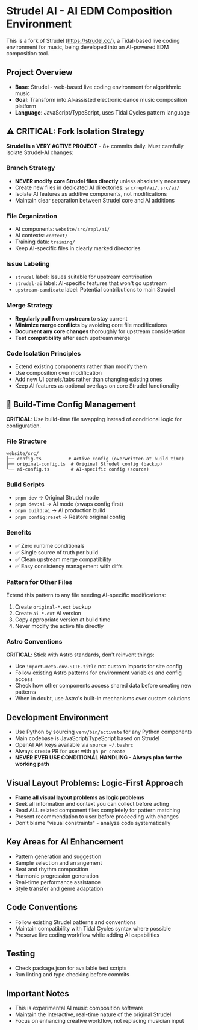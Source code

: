 # Strudel AI - AI EDM Composition Environment

This is a fork of Strudel (https://strudel.cc/), a Tidal-based live coding environment for music, being developed into an AI-powered EDM composition tool.

## Project Overview
- **Base**: Strudel - web-based live coding environment for algorithmic music
- **Goal**: Transform into AI-assisted electronic dance music composition platform
- **Language**: JavaScript/TypeScript, uses Tidal Cycles pattern language

## ⚠️ CRITICAL: Fork Isolation Strategy

**Strudel is a VERY ACTIVE PROJECT** - 8+ commits daily. Must carefully isolate Strudel-AI changes:

### Branch Strategy
- **NEVER modify core Strudel files directly** unless absolutely necessary
- Create new files in dedicated AI directories: `src/repl/ai/`, `src/ai/`
- Isolate AI features as additive components, not modifications
- Maintain clear separation between Strudel core and AI additions

### File Organization
- AI components: `website/src/repl/ai/` 
- AI contexts: `context/`
- Training data: `training/`
- Keep AI-specific files in clearly marked directories

### Issue Labeling
- `strudel` label: Issues suitable for upstream contribution
- `strudel-ai` label: AI-specific features that won't go upstream
- `upstream-candidate` label: Potential contributions to main Strudel

### Merge Strategy
- **Regularly pull from upstream** to stay current
- **Minimize merge conflicts** by avoiding core file modifications
- **Document any core changes** thoroughly for upstream consideration
- **Test compatibility** after each upstream merge

### Code Isolation Principles
- Extend existing components rather than modify them
- Use composition over modification
- Add new UI panels/tabs rather than changing existing ones
- Keep AI features as optional overlays on core Strudel functionality

## 🔧 Build-Time Config Management

**CRITICAL**: Use build-time file swapping instead of conditional logic for configuration.

### File Structure
```
website/src/
├── config.ts          # Active config (overwritten at build time)
├── original-config.ts  # Original Strudel config (backup)
└── ai-config.ts        # AI-specific config (source)
```

### Build Scripts
- `pnpm dev` → Original Strudel mode
- `pnpm dev:ai` → AI mode (swaps config first)
- `pnpm build:ai` → AI production build
- `pnpm config:reset` → Restore original config

### Benefits
- ✅ Zero runtime conditionals
- ✅ Single source of truth per build
- ✅ Clean upstream merge compatibility
- ✅ Easy consistency management with diffs

### Pattern for Other Files
Extend this pattern to any file needing AI-specific modifications:
1. Create `original-*.ext` backup
2. Create `ai-*.ext` AI version  
3. Copy appropriate version at build time
4. Never modify the active file directly

### Astro Conventions
**CRITICAL**: Stick with Astro standards, don't reinvent things:
- Use `import.meta.env.SITE.title` not custom imports for site config
- Follow existing Astro patterns for environment variables and config access
- Check how other components access shared data before creating new patterns
- When in doubt, use Astro's built-in mechanisms over custom solutions

## Development Environment
- Use Python by sourcing `venv/bin/activate` for any Python components
- Main codebase is JavaScript/TypeScript based on Strudel
- OpenAI API keys available via `source ~/.bashrc`
- Always create PR for user with `gh pr create`
- **NEVER EVER USE CONDITIONAL HANDLING - Always plan for the working path**

## Visual Layout Problems: Logic-First Approach
- **Frame all visual layout problems as logic problems**
- Seek all information and context you can collect before acting
- Read ALL related component files completely for pattern matching
- Present recommendation to user before proceeding with changes
- Don't blame "visual constraints" - analyze code systematically

## Key Areas for AI Enhancement
- Pattern generation and suggestion
- Sample selection and arrangement
- Beat and rhythm composition
- Harmonic progression generation
- Real-time performance assistance
- Style transfer and genre adaptation

## Code Conventions
- Follow existing Strudel patterns and conventions
- Maintain compatibility with Tidal Cycles syntax where possible
- Preserve live coding workflow while adding AI capabilities

## Testing
- Check package.json for available test scripts
- Run linting and type checking before commits

## Important Notes
- This is experimental AI music composition software
- Maintain the interactive, real-time nature of the original Strudel
- Focus on enhancing creative workflow, not replacing musician input